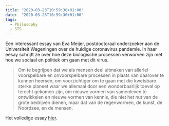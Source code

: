 ```yaml
---
title: "2020-03-23T10:59:30+01:00"
date:  "2020-03-23T10:59:30+01:00"
tags:
  - Philosophy
  - STS
---
```


Een interessant essay van Eva Meijer, postdoctoraal onderzoeker aan de Universiteit Wageningen over de huidige coronavirus pandemie. In haar eesay schrijft ze over hoe deze biologische processen verworven zijn met hoe we sociaal en politiek om gaan met dit virus.

> Om te begrijpen dat we als mensen deel uitmaken van allerlei voorspelbare en onvoorspelbare processen in plaats van daarover te kunnen heersen, om voorzichtiger om te gaan met die kwetsbare sterke planeet waar we allemaal door een wonderbaarlijk toeval op terecht gekomen zijn, om nieuwe vormen van samenleven te ontwikkelen en nieuwe vormen van kennis, die niet het nut van de grote bedrijven dienen, maar dat van de regenwormen, de kunst, de Noordzee, en de mensen.

Het volledige essay [hier](https://web.archive.org/web/20200323095925/https://bijnaderinzien.com/2020/03/23/de-coronacrisis/).
